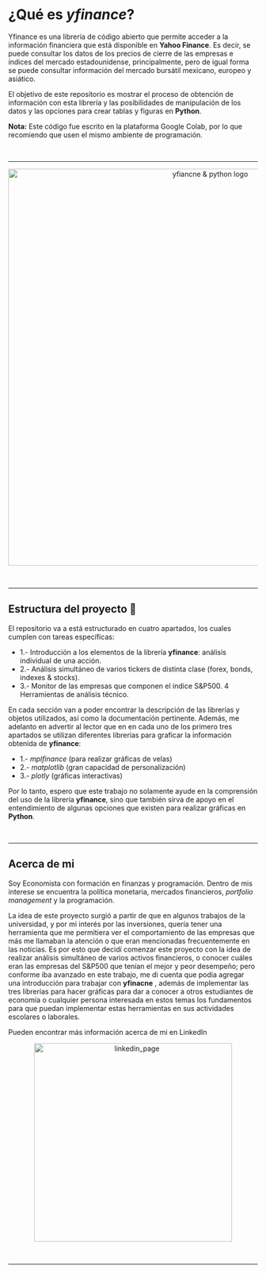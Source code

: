 

# ¿Qué es *yfinance*?

Yfinance es una librería de código abierto que permite acceder a la información financiera que está disponible en **Yahoo Finance**. Es decir, se puede consultar los datos de los precios de cierre de las empresas e índices del mercado estadounidense, principalmente, pero de igual forma se puede consultar información del mercado bursátil mexicano, europeo y asiático.

El objetivo de este repositorio es mostrar el proceso de obtención de información con esta librería y las posibilidades de manipulación de los datos y las opciones para crear tablas y figuras en **Python**. 

**Nota:** Este código fue escrito en la plataforma Google Colab, por lo que recomiendo que usen el mismo ambiente de programación.

<br>

---

<p align="center"> <img src="https://github.com/user-attachments/assets/2207cffa-9bd9-4b65-bb35-5dcb4b90c3f5" alt="yfiancne & python logo" width="800"> </p>

<br>

---

## **Estructura del proyecto**   :open_file_folder:
El repositorio va a está estructurado en cuatro apartados, los cuales cumplen con tareas específicas:
  - 1.- Introducción a los elementos de la librería **yfinance**: análisis individual de una acción.
  - 2.- Análisis simultáneo de varios tickers de distinta clase (forex, bonds, indexes & stocks).
  - 3.- Monitor de las empresas que componen el índice S&P500. 
                      4 Herramientas de análisis técnico.

En cada sección van a poder encontrar la descripción de las librerías y objetos utilizados, así como la documentación pertinente. 
Además, me adelanto en advertir al lector que en en cada uno de los primero tres apartados se utilizan diferentes librerías para graficar la información obtenida de **yfinance**:
  - 1.- *mplfinance* (para realizar gráficas de velas)
  - 2.- *matplotlib* (gran capacidad de personalización)
  - 3.- *plotly* (gráficas interactivas)

Por lo tanto, espero que este trabajo no solamente ayude en la comprensión del uso de la librería **yfinance**, sino que también sirva de apoyo en el entendimiento de algunas opciones que existen para realizar gráficas en **Python**. 

<br>

---

## **Acerca de mi** ##
Soy Economista con formación en finanzas y programación. Dentro de mis interese se encuentra la política monetaria, mercados financieros, *portfolio management* y la programación.

La idea de este proyecto surgió a partir de que en algunos trabajos de la universidad, y por mi interés por las inversiones, quería tener una herramienta que me permitiera ver el comportamiento de las empresas que más me llamaban la atención o que eran mencionadas frecuentemente en las noticias. Es por esto que decidí comenzar este proyecto con la idea de realizar análisis simultáneo de varios activos financieros, o conocer cuáles eran las empresas del S&P500 que tenían el mejor y peor desempeño; pero conforme iba avanzado en este trabajo, me di cuenta que podía agregar una introducción para trabajar con **yfinacne** , además de implementar las tres librerías para hacer gráficas para dar a conocer a otros estudiantes de economía o cualquier persona interesada en estos temas los fundamentos para que puedan implementar estas herramientas en sus actividades escolares o laborales. 

Pueden encontrar más información acerca de mi en LinkedIn

<p align="center">
  <a href="https://www.linkedin.com/in/daniel-salmoran">
    <img src="https://github.com/user-attachments/assets/b944e977-6ca1-44e5-b7b5-631e19a4f4ba" alt="linkedin_page" width="400">
  </a>
</p>

<br>

---
